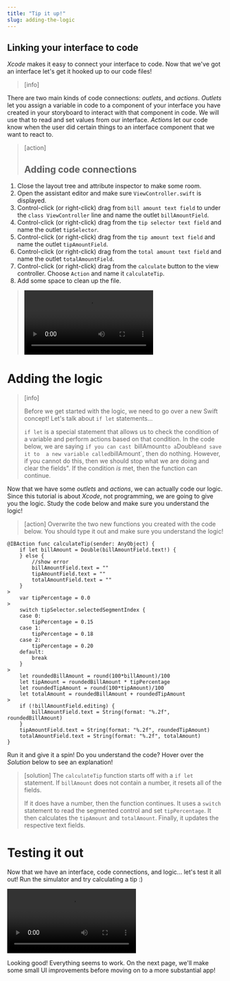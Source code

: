 ```yaml
---
title: "Tip it up!"
slug: adding-the-logic
---
```


## Linking your interface to code

_Xcode_ makes it easy to connect your interface to code. Now that we've got an interface let's get it hooked up to our code files!

>[info]
>
There are two main kinds of code connections: _outlets_, and _actions_. _Outlets_ let you assign a variable in code to a component of your interface you have created in your storyboard to interact with that component in code. We will use that to read and set values from our interface. _Actions_ let our code know when the user did certain things to an interface component that we want to react to.

<!--  -->

>[action]
> ## Adding code connections
>
1. Close the layout tree and attribute inspector to make some room.
1. Open the assistant editor and make sure `ViewController.swift` is displayed.
1. Control-click (or right-click) drag from `bill amount text field` to under the `class ViewController` line and name the outlet `billAmountField`.
1. Control-click (or right-click) drag from the `tip selector text field` and name the outlet `tipSelector`.
1. Control-click (or right-click) drag from the `tip amount text field` and name the outlet `tipAmountField`.
1. Control-click (or right-click) drag from the `total amount text field` and name the outlet `totalAmountField`.
1. Control-click (or right-click) drag from the `calculate` button to the view controller. Choose `Action` and name it `calculateTip`.
1. Add some space to clean up the file.
>
> ![ms-video](https://s3.amazonaws.com/mgwu-misc/TipCalculator/17_outlets_and_actions.mp4)

# Adding the logic

> [info]
>
> Before we get started with the logic, we need to go over a new Swift concept! Let's talk about `if let` statements...
>
> `if let` is a special statement that allows us to check the condition of a variable and perform actions based on that condition. In the code below, we are saying `if you can cast `billAmount` to a `Double` and save it to  a new variable called `billAmount`, then do nothing. However, if you cannot do this, then we should stop what we are doing and clear the fields". If the condition _is_ met, then the function can continue.

Now that we have some _outlets_ and _actions_, we can actually code our logic. Since this tutorial is about _Xcode_, not programming, we are going to give you the logic. Study the code below and make sure you understand the logic!

> [action]
> Overwrite the two new functions you created with the code below. You should type it out and make sure you understand the logic!
>
```
@IBAction func calculateTip(sender: AnyObject) {
    if let billAmount = Double(billAmountField.text!) {
    } else {
        //show error
        billAmountField.text = ""
        tipAmountField.text = ""
        totalAmountField.text = ""
    }
>
    var tipPercentage = 0.0
>    
    switch tipSelector.selectedSegmentIndex {
    case 0:
        tipPercentage = 0.15
    case 1:
        tipPercentage = 0.18
    case 2:
        tipPercentage = 0.20
    default:
        break
    }
>
    let roundedBillAmount = round(100*billAmount)/100
    let tipAmount = roundedBillAmount * tipPercentage
    let roundedTipAmount = round(100*tipAmount)/100
    let totalAmount = roundedBillAmount + roundedTipAmount
>
    if (!billAmountField.editing) {
        billAmountField.text = String(format: "%.2f", roundedBillAmount)
    }
    tipAmountField.text = String(format: "%.2f", roundedTipAmount)
    totalAmountField.text = String(format: "%.2f", totalAmount)
}
```
>
Run it and give it a spin! Do you understand the code? Hover over the _Solution_ below to see an explanation!

<!--  -->

> [solution]
> The `calculateTip` function starts off with a `if let` statement. If `billAmount` does not contain a number, it resets all of the fields.
>
> If it does have a number, then the function continues. It uses a `switch` statement to read the segmented control and set `tipPercentage`. It then calculates the `tipAmount` and `totalAmount`. Finally, it updates the respective text fields.

# Testing it out

Now that we have an interface, code connections, and logic... let's test it all out! Run the simulator and try calculating a tip :)

![ms-video](https://s3.amazonaws.com/mgwu-misc/TipCalculator/18_testing_the_code.mp4)

Looking good! Everything seems to work. On the next page, we'll make some small UI improvements before moving on to a more substantial app!
